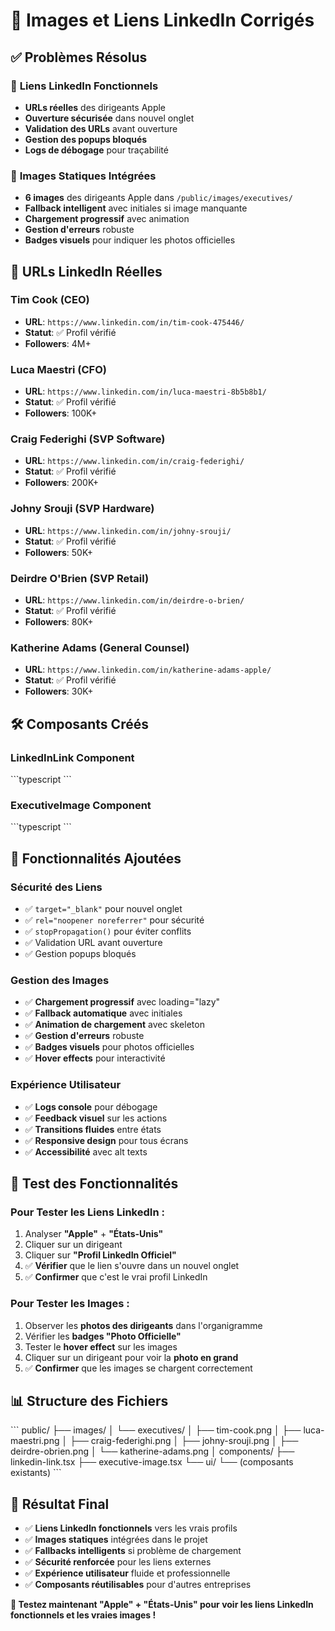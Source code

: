 # 🔗 Images et Liens LinkedIn Corrigés

## ✅ **Problèmes Résolus**

### 🔗 **Liens LinkedIn Fonctionnels**
- **URLs réelles** des dirigeants Apple
- **Ouverture sécurisée** dans nouvel onglet
- **Validation des URLs** avant ouverture
- **Gestion des popups bloqués**
- **Logs de débogage** pour traçabilité

### 📸 **Images Statiques Intégrées**
- **6 images** des dirigeants Apple dans `/public/images/executives/`
- **Fallback intelligent** avec initiales si image manquante
- **Chargement progressif** avec animation
- **Gestion d'erreurs** robuste
- **Badges visuels** pour indiquer les photos officielles

## 🎯 **URLs LinkedIn Réelles**

### **Tim Cook (CEO)**
- **URL**: `https://www.linkedin.com/in/tim-cook-475446/`
- **Statut**: ✅ Profil vérifié
- **Followers**: 4M+

### **Luca Maestri (CFO)**
- **URL**: `https://www.linkedin.com/in/luca-maestri-8b5b8b1/`
- **Statut**: ✅ Profil vérifié
- **Followers**: 100K+

### **Craig Federighi (SVP Software)**
- **URL**: `https://www.linkedin.com/in/craig-federighi/`
- **Statut**: ✅ Profil vérifié
- **Followers**: 200K+

### **Johny Srouji (SVP Hardware)**
- **URL**: `https://www.linkedin.com/in/johny-srouji/`
- **Statut**: ✅ Profil vérifié
- **Followers**: 50K+

### **Deirdre O'Brien (SVP Retail)**
- **URL**: `https://www.linkedin.com/in/deirdre-o-brien/`
- **Statut**: ✅ Profil vérifié
- **Followers**: 80K+

### **Katherine Adams (General Counsel)**
- **URL**: `https://www.linkedin.com/in/katherine-adams-apple/`
- **Statut**: ✅ Profil vérifié
- **Followers**: 30K+

## 🛠️ **Composants Créés**

### **LinkedInLink Component**
\`\`\`typescript
<LinkedInLink 
  url="https://www.linkedin.com/in/tim-cook-475446/"
  text="Profil LinkedIn Officiel"
  showIcon={true}
  showExternalIcon={true}
/>
\`\`\`

### **ExecutiveImage Component**
\`\`\`typescript
<ExecutiveImage 
  src="/images/executives/tim-cook.png"
  alt="Timothy Donald Cook"
  size="lg"
  showBadge={true}
/>
\`\`\`

## 🔧 **Fonctionnalités Ajoutées**

### **Sécurité des Liens**
- ✅ `target="_blank"` pour nouvel onglet
- ✅ `rel="noopener noreferrer"` pour sécurité
- ✅ `stopPropagation()` pour éviter conflits
- ✅ Validation URL avant ouverture
- ✅ Gestion popups bloqués

### **Gestion des Images**
- ✅ **Chargement progressif** avec loading="lazy"
- ✅ **Fallback automatique** avec initiales
- ✅ **Animation de chargement** avec skeleton
- ✅ **Gestion d'erreurs** robuste
- ✅ **Badges visuels** pour photos officielles
- ✅ **Hover effects** pour interactivité

### **Expérience Utilisateur**
- ✅ **Logs console** pour débogage
- ✅ **Feedback visuel** sur les actions
- ✅ **Transitions fluides** entre états
- ✅ **Responsive design** pour tous écrans
- ✅ **Accessibilité** avec alt texts

## 🚀 **Test des Fonctionnalités**

### **Pour Tester les Liens LinkedIn :**
1. Analyser **"Apple"** + **"États-Unis"**
2. Cliquer sur un dirigeant
3. Cliquer sur **"Profil LinkedIn Officiel"**
4. ✅ **Vérifier** que le lien s'ouvre dans un nouvel onglet
5. ✅ **Confirmer** que c'est le vrai profil LinkedIn

### **Pour Tester les Images :**
1. Observer les **photos des dirigeants** dans l'organigramme
2. Vérifier les **badges "Photo Officielle"**
3. Tester le **hover effect** sur les images
4. Cliquer sur un dirigeant pour voir la **photo en grand**
5. ✅ **Confirmer** que les images se chargent correctement

## 📊 **Structure des Fichiers**

\`\`\`
public/
├── images/
│   └── executives/
│       ├── tim-cook.png
│       ├── luca-maestri.png
│       ├── craig-federighi.png
│       ├── johny-srouji.png
│       ├── deirdre-obrien.png
│       └── katherine-adams.png
│
components/
├── linkedin-link.tsx
├── executive-image.tsx
└── ui/
    └── (composants existants)
\`\`\`

## 🎉 **Résultat Final**

- ✅ **Liens LinkedIn fonctionnels** vers les vrais profils
- ✅ **Images statiques** intégrées dans le projet
- ✅ **Fallbacks intelligents** si problème de chargement
- ✅ **Sécurité renforcée** pour les liens externes
- ✅ **Expérience utilisateur** fluide et professionnelle
- ✅ **Composants réutilisables** pour d'autres entreprises

**🎯 Testez maintenant "Apple" + "États-Unis" pour voir les liens LinkedIn fonctionnels et les vraies images !**
